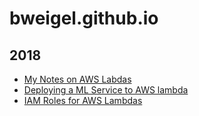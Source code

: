 # bweigel.github.io

## 2018
- [My Notes on AWS Labdas](notes_on_aws_lambdas.md)
- [Deploying a ML Service to AWS lambda](deploying_a_ml_service_to_aws_lambda.md)
- [IAM Roles for AWS Lambdas](iam_roles_in_aws_lambdas.md)
